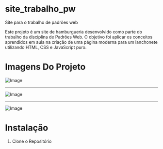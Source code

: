 # site_trabalho_pw
Site para o trabalho de padrões web

Este projeto é um site de hamburgueria desenvolvido como parte do trabalho da disciplina de Padrões Web. O objetivo foi aplicar os conceitos aprendidos em aula na criação de uma página moderna para um lanchonete utilizando HTML, CSS e JavaScript puro.

# Imagens Do Projeto

![Image](https://github.com/user-attachments/assets/824a1ab5-568c-4dac-b2fc-0c87ba73c7a4)

---

![Image](https://github.com/user-attachments/assets/fe24720e-dc81-4bc5-aefc-6f7c63c46350)

---

![Image](https://github.com/user-attachments/assets/4c6e9731-e802-454d-bd5e-e0f9daecd484)



# Instalação

1. Clone o Repositório

   ```bash
       
     




